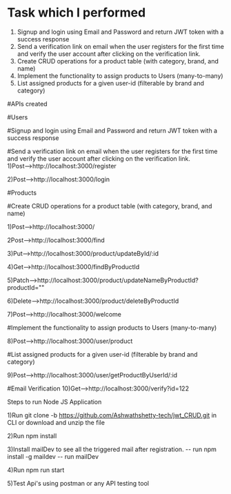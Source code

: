 # Task which I performed
1. Signup and login using Email and Password and return JWT token with a success response  
2. Send a verification link on email when the user registers for the first time and verify the user account after clicking on the verification link.   
3. Create CRUD operations for a product table (with category, brand, and name)  
4. Implement the functionality to assign products to Users (many-to-many)  
5. List assigned products for a given user-id (filterable by brand and category)

#APIs created

#Users

 #Signup and login using Email and Password and return JWT token with a success response
 
 #Send a verification link on email when the user registers for the first time and verify the user account after clicking on the verification link.  
1)Post-->http://localhost:3000/register

2)Post-->http://localhost:3000/login

#Products

#Create CRUD operations for a product table (with category, brand, and name) 

1)Post-->http://localhost:3000/

2Post-->http://localhost:3000/find

3)Put-->http://localhost:3000/product/updateById/:id

4)Get-->http://localhost:3000/findByProductId

5)Patch-->http://localhost:3000/product/updateNameByProductId?productId=""

6)Delete-->http://localhost:3000/product/deleteByProductId

7)Post-->http://localhost:3000/welcome

#Implement the functionality to assign products to Users (many-to-many)

8)Post-->http://localhost:3000/user/product

#List assigned products for a given user-id (filterable by brand and category)

9)Post-->http://localhost:3000/user/getProductByUserId/:id

#Email Verification
10)Get-->http://localhost:3000/verify?id=122



Steps to run Node JS Application

1)Run git clone -b https://github.com/Ashwathshetty-tech/jwt_CRUD.git in CLI or download and unzip the file

2)Run npm install

3)Install mailDev to see all the triggered mail after registration.
-- run npm install -g maildev
-- run mailDev

4)Run npm run start

5)Test Api's using postman or any API testing tool
    
